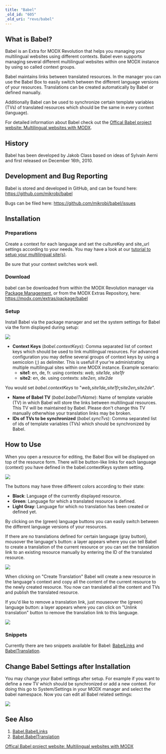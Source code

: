 ```yaml
---
title: "Babel"
_old_id: "605"
_old_uri: "revo/babel"
---
```


## What is Babel?

Babel is an Extra for MODX Revolution that helps you managing your multilingual websites using different contexts. Babel even supports managing several different multilingual websites within one MODX instance by using so called context groups.

Babel maintains links between translated resources. In the manager you can use the Babel Box to easily switch between the different language versions of your resources. Translations can be created automatically by Babel or defined manually.

Additionally Babel can be used to synchronize certain template variables (TVs) of translated resources which should be the same in every context (language).

For detailed information about Babel check out the [Offical Babel project website: Multilingual websites with MODX](http://www.multilingual-modx.com/).

## History

Babel has been developed by Jakob Class based on ideas of Sylvain Aerni and first released on December 16th, 2010.

## Development and Bug Reporting

Babel is stored and developed in GitHub, and can be found here: <https://github.com/mikrobi/babel>

Bugs can be filed here: <https://github.com/mikrobi/babel/issues>

## Installation

### Preparations

Create a context for each language and set the cultureKey and site\_url settings according to your needs. You may have a look at our [tutorial to setup your multilingual site(s)](http://www.multilingual-modx.com/blog/2011/multilingual-websites-with-modx-and-babel.html).

Be sure that your context switches work well.

### Download

babel can be downloaded from within the MODX Revolution manager via [Package Management](building-sites/extras "Package Management"), or from the MODX Extras Repository, here: <https://modx.com/extras/package/babel>

### Setup

Install Babel via the package manager and set the system settings for Babel via the form displayed during setup:

![](babel-setup.png)

- **Context Keys** (_babel.contextKeys_): Comma separated list of context keys which should be used to link multilingual resources.
  For advanced configuration you may define several groups of context keys by using a semicolon (;) as delimiter. This is usefull if your're administrating multiple multilingual sites within one MODX instance.
  Example scenario:
    - **site1**: en, de, fr. using contexts: _web, site1de, site1fr_
    - **site2**: en, de. using contexts: _site2en, site2de_

You would set _babel.contextKeys_ to "_web_**_,_**_site1de_**_,_**_site1fr_**_;_**_site2en_**_,_**_site2de_".

- **Name of Babel TV** (_babel.babelTvName_): Name of template variable (TV) in which Babel will store the links between multilingual resources. This TV will be maintained by Babel. Please don't change this TV manually otherwhise your translation links may be broken.
- **IDs of TVs to be synchronized** (_babel.syncTvs_): Comma separated list of ids of template variables (TVs) which should be synchronized by Babel.

## How to Use

When you open a resource for editing, the Babel Box will be displayed on top of the resource form. There will be button-like links for each language (context) you have defined in the babel.contextKeys system setting.

![](babel.png)

The buttons may have three different colors according to their state:

- **Black**: Language of the currently displayed resource.
- **Green**: Language for which a translated resource is defined.
- **Light Gray**: Language for which no translation has been created or defined yet.

By clicking on the (green) language buttons you can easily switch between the different language versions of your resources.

If there are no translations defined for certain language (gray button), mousover the language's button: a layer appears where you can tell Babel to create a translation of the current resource or you can set the translation link to an existing resource manually by entering the ID of the translated resource.

![](babel-translate.png)

When clicking on "Create Translation" Babel will create a new resource in the language's context and copy all the content of the current resource to the newly created resource. You now can translated all the content and TVs and publish the translated resource.

If you'd like to remove a translation link, just mouseover the (green) language button: a layer appears where you can click on "Unlink translation" button to remove the translation link to this language.

![](babel-unlink.png)

### Snippets

Currently there are two snippets available for Babel: [BabelLinks](extras/babel/babellinks "Babel.BabelLinks") and [BabelTranslation](extras/babel/babeltranslation "Babel.BabelTranslation").

## Change Babel Settings after Installation

You may change your Babel settings after setup. For example if you want to define a new TV which should be synchronized or add a new context. For doing this go to System/Settings in your MODX manager and select the babel namespace. Now you can edit all Babel related settings:

![](babel-settings.png)

## See Also

1. [Babel.BabelLinks](extras/babel/babellinks)
2. [Babel.BabelTranslation](extras/babel/babeltranslation)

[Offical Babel project website: Multilingual websites with MODX](http://www.multilingual-modx.com/)
